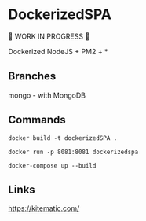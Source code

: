 # DockerizedSPA
:construction: WORK IN PROGRESS :construction:


Dockerized NodeJS + PM2 + *

## Branches

mongo - with MongoDB

## Commands

```
docker build -t dockerizedSPA .

docker run -p 8081:8081 dockerizedspa

docker-compose up --build
```

## Links

https://kitematic.com/